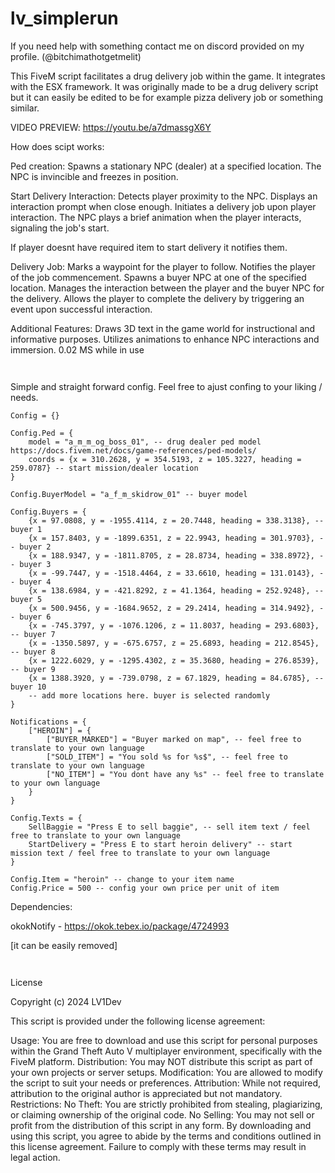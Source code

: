 # lv_simplerun

If you need help with something contact me on discord provided on my profile. (@bitchimathotgetmelit)

This FiveM script facilitates a drug delivery job within the game. It integrates with the ESX framework.
It was originally made to be a drug delivery script but it can easily be edited to be for example pizza delivery job or something similar.

VIDEO PREVIEW: https://youtu.be/a7dmassgX6Y

How does scipt works:

Ped creation:
Spawns a stationary NPC (dealer) at a specified location.
The NPC is invincible and freezes in position.

Start Delivery Interaction:
Detects player proximity to the NPC.
Displays an interaction prompt when close enough.
Initiates a delivery job upon player interaction.
The NPC plays a brief animation when the player interacts, signaling the job's start.

If player doesnt have required item to start delivery it notifies them.

Delivery Job:
Marks a waypoint for the player to follow.
Notifies the player of the job commencement.
Spawns a buyer NPC at one of the specified location.
Manages the interaction between the player and the buyer NPC for the delivery.
Allows the player to complete the delivery by triggering an event upon successful interaction.

Additional Features:
Draws 3D text in the game world for instructional and informative purposes.
Utilizes animations to enhance NPC interactions and immersion.
0.02 MS while in use

```                                                                                       ```

Simple and straight forward config. Feel free to ajust confing to your liking / needs.


```
Config = {}

Config.Ped = {
    model = "a_m_m_og_boss_01", -- drug dealer ped model https://docs.fivem.net/docs/game-references/ped-models/
    coords = {x = 310.2628, y = 354.5193, z = 105.3227, heading = 259.0787} -- start mission/dealer location
}

Config.BuyerModel = "a_f_m_skidrow_01" -- buyer model

Config.Buyers = {
    {x = 97.0808, y = -1955.4114, z = 20.7448, heading = 338.3138}, -- buyer 1
	{x = 157.8403, y = -1899.6351, z = 22.9943, heading = 301.9703}, -- buyer 2
	{x = 188.9347, y = -1811.8705, z = 28.8734, heading = 338.8972}, -- buyer 3
	{x = -99.7447, y = -1518.4464, z = 33.6610, heading = 131.0143}, -- buyer 4
	{x = 138.6984, y = -421.8292, z = 41.1364, heading = 252.9248}, -- buyer 5
	{x = 500.9456, y = -1684.9652, z = 29.2414, heading = 314.9492}, -- buyer 6
	{x = -745.3797, y = -1076.1206, z = 11.8037, heading = 293.6803}, -- buyer 7
	{x = -1350.5897, y = -675.6757, z = 25.6893, heading = 212.8545}, -- buyer 8
	{x = 1222.6029, y = -1295.4302, z = 35.3680, heading = 276.8539}, -- buyer 9
	{x = 1388.3920, y = -739.0798, z = 67.1829, heading = 84.6785}, -- buyer 10
	-- add more locations here. buyer is selected randomly
}

Notifications = {
    ["HEROIN"] = {
        ["BUYER_MARKED"] = "Buyer marked on map", -- feel free to translate to your own language 
        ["SOLD_ITEM"] = "You sold %s for %s$", -- feel free to translate to your own language 
        ["NO_ITEM"] = "You dont have any %s" -- feel free to translate to your own language 
    }
}

Config.Texts = {
    SellBaggie = "Press E to sell baggie", -- sell item text / feel free to translate to your own language 
    StartDelivery = "Press E to start heroin delivery" -- start mission text / feel free to translate to your own language 
}

Config.Item = "heroin" -- change to your item name
Config.Price = 500 -- config your own price per unit of item

```


Dependencies:

okokNotify - https://okok.tebex.io/package/4724993

[it can be easily removed]


```                                                                                       ```

License

Copyright (c) 2024 LV1Dev

This script is provided under the following license agreement:

Usage: You are free to download and use this script for personal purposes within the Grand Theft Auto V multiplayer environment, specifically with the FiveM platform.
Distribution: You may NOT distribute this script as part of your own projects or server setups.
Modification: You are allowed to modify the script to suit your needs or preferences.
Attribution: While not required, attribution to the original author is appreciated but not mandatory.
Restrictions:
No Theft: You are strictly prohibited from stealing, plagiarizing, or claiming ownership of the original code.
No Selling: You may not sell or profit from the distribution of this script in any form.
By downloading and using this script, you agree to abide by the terms and conditions outlined in this license agreement. Failure to comply with these terms may result in legal action.
